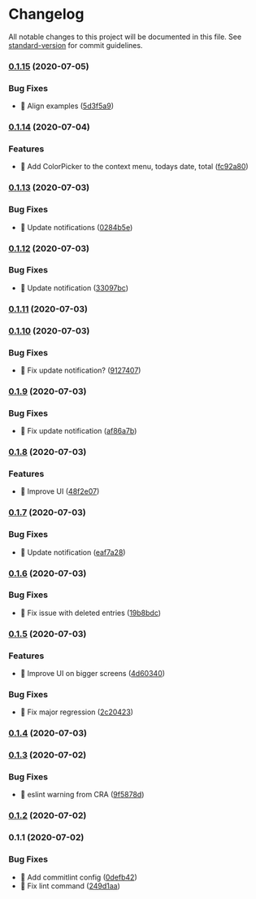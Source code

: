 # Changelog

All notable changes to this project will be documented in this file. See [standard-version](https://github.com/conventional-changelog/standard-version) for commit guidelines.

### [0.1.15](https://github.com/pierrecholhot/dayscounter.app/compare/v0.1.14...v0.1.15) (2020-07-05)


### Bug Fixes

* 🐛 Align examples ([5d3f5a9](https://github.com/pierrecholhot/dayscounter.app/commit/5d3f5a9a9dc84e714bbe5a8c84b990e7fd0dfbd9))

### [0.1.14](https://github.com/pierrecholhot/dayscounter.app/compare/v0.1.13...v0.1.14) (2020-07-04)


### Features

* 🎸 Add ColorPicker to the context menu, todays date, total ([fc92a80](https://github.com/pierrecholhot/dayscounter.app/commit/fc92a801aabf48b286688e6f3a616207cc1f5241))

### [0.1.13](https://github.com/pierrecholhot/dayscounter.app/compare/v0.1.12...v0.1.13) (2020-07-03)


### Bug Fixes

* 🐛 Update notifications ([0284b5e](https://github.com/pierrecholhot/dayscounter.app/commit/0284b5e4b18e0095c0593aeb5365420fecb44e89))

### [0.1.12](https://github.com/pierrecholhot/dayscounter.app/compare/v0.1.11...v0.1.12) (2020-07-03)


### Bug Fixes

* 🐛 Update notification ([33097bc](https://github.com/pierrecholhot/dayscounter.app/commit/33097bc2d61c652841c3a9fb7d32177737c1601e))

### [0.1.11](https://github.com/pierrecholhot/dayscounter.app/compare/v0.1.10...v0.1.11) (2020-07-03)

### [0.1.10](https://github.com/pierrecholhot/dayscounter.app/compare/v0.1.9...v0.1.10) (2020-07-03)


### Bug Fixes

* 🐛 Fix update notification? ([9127407](https://github.com/pierrecholhot/dayscounter.app/commit/912740700e98d11dd3f92c8f5807bdfa00d259f5))

### [0.1.9](https://github.com/pierrecholhot/dayscounter.app/compare/v0.1.8...v0.1.9) (2020-07-03)


### Bug Fixes

* 🐛 Fix update notification ([af86a7b](https://github.com/pierrecholhot/dayscounter.app/commit/af86a7bef7a7a016e4415cc0a1d04141559ef0f0))

### [0.1.8](https://github.com/pierrecholhot/dayscounter.app/compare/v0.1.7...v0.1.8) (2020-07-03)


### Features

* 🎸 Improve UI ([48f2e07](https://github.com/pierrecholhot/dayscounter.app/commit/48f2e07054b07c250c9bd6269a1c9404ec1b0fdf))

### [0.1.7](https://github.com/pierrecholhot/dayscounter.app/compare/v0.1.6...v0.1.7) (2020-07-03)


### Bug Fixes

* 🐛 Update notification ([eaf7a28](https://github.com/pierrecholhot/dayscounter.app/commit/eaf7a28e0fa03b4bd4e1d9bd90fe0cf681f8ab2e))

### [0.1.6](https://github.com/pierrecholhot/dayscounter.app/compare/v0.1.5...v0.1.6) (2020-07-03)


### Bug Fixes

* 🐛 Fix issue with deleted entries ([19b8bdc](https://github.com/pierrecholhot/dayscounter.app/commit/19b8bdcbd5f77e2099dcd58772b73326d4be36b9))

### [0.1.5](https://github.com/pierrecholhot/dayscounter.app/compare/v0.1.4...v0.1.5) (2020-07-03)


### Features

* 🎸 Improve UI on bigger screens ([4d60340](https://github.com/pierrecholhot/dayscounter.app/commit/4d60340566ef51b24facdeccf80a07a694fd159c))


### Bug Fixes

* 🐛 Fix major regression ([2c20423](https://github.com/pierrecholhot/dayscounter.app/commit/2c204239604debe2f0325458eb59e3587e91cdb7))

### [0.1.4](https://github.com/pierrecholhot/dayscounter.app/compare/v0.1.3...v0.1.4) (2020-07-03)

### [0.1.3](https://github.com/pierrecholhot/dayscounter.app/compare/v0.1.2...v0.1.3) (2020-07-02)


### Bug Fixes

* 🐛 eslint warning from CRA ([9f5878d](https://github.com/pierrecholhot/dayscounter.app/commit/9f5878d854cb02ad759f05d1463befa6acbd3b7e))

### [0.1.2](https://github.com/pierrecholhot/dayscounter.app/compare/v0.1.1...v0.1.2) (2020-07-02)

### 0.1.1 (2020-07-02)


### Bug Fixes

* 🐛 Add commitlint config ([0defb42](https://github.com/pierrecholhot/dayscounter.app/commit/0defb423ee5da268c3452594573405a2922a0822))
* 🐛 Fix lint command ([249d1aa](https://github.com/pierrecholhot/dayscounter.app/commit/249d1aa4733af48f142754dd067083674cb124f4))
